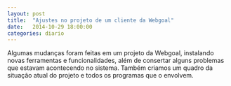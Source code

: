 ```yaml
---
layout: post
title:  "Ajustes no projeto de um cliente da Webgoal"
date:   2014-10-29 18:00:00
categories: diario
---
```

Algumas mudanças foram feitas em um projeto da Webgoal, instalando novas ferramentas e funcionalidades, além de consertar alguns problemas que estavam acontecendo no sistema. Também criamos um quadro da situação atual do projeto e todos os programas que o envolvem.
